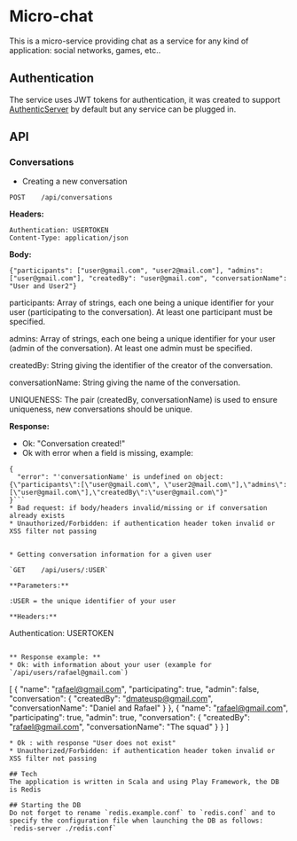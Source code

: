# Micro-chat
This is a micro-service providing chat as a service for any kind of application: social networks, games, etc..

## Authentication
The service uses JWT tokens for authentication, it was created to support [AuthenticServer](https://github.com/dmateusp/authentic-server) by default but any service can be plugged in.

## API

### Conversations

* Creating a new conversation

`POST    /api/conversations`

**Headers:**
```
Authentication: USERTOKEN
Content-Type: application/json
```

**Body:**
```
{"participants": ["user@gmail.com", "user2@mail.com"], "admins": ["user@gmail.com"], "createdBy": "user@gmail.com", "conversationName": "User and User2"}
```
participants: Array of strings, each one being a unique identifier for your user (participating to the conversation). At least one participant must be specified.

admins: Array of strings, each one being a unique identifier for your user (admin of the conversation). At least one admin must be specified.

createdBy: String giving the identifier of the creator of the conversation.

conversationName: String giving the name of the conversation.

UNIQUENESS: The pair (createdBy, conversationName) is used to ensure uniqueness, new conversations should be unique.

**Response:**
* Ok: "Conversation created!"
* Ok with error when a field is missing, example:
```
{
  "error": "'conversationName' is undefined on object: {\"participants\":[\"user@gmail.com\", \"user2@mail.com\"],\"admins\":[\"user@gmail.com\"],\"createdBy\":\"user@gmail.com\"}"
}```
* Bad request: if body/headers invalid/missing or if conversation already exists
* Unauthorized/Forbidden: if authentication header token invalid or XSS filter not passing


* Getting conversation information for a given user

`GET    /api/users/:USER`

**Parameters:**

:USER = the unique identifier of your user

**Headers:**
```
Authentication: USERTOKEN
```

** Response example: **
* Ok: with information about your user (example for `/api/users/rafael@gmail.com`)
```
[
  {
    "name": "rafael@gmail.com",
    "participating": true,
    "admin": false,
    "conversation": {
      "createdBy": "dmateusp@gmail.com",
      "conversationName": "Daniel and Rafael"
    }
  },
  {
    "name": "rafael@gmail.com",
    "participating": true,
    "admin": true,
    "conversation": {
      "createdBy": "rafael@gmail.com",
      "conversationName": "The squad"
    }
  }
]
```
* Ok : with response "User does not exist"
* Unauthorized/Forbidden: if authentication header token invalid or XSS filter not passing

## Tech
The application is written in Scala and using Play Framework, the DB is Redis

## Starting the DB
Do not forget to rename `redis.example.conf` to `redis.conf` and to specify the configuration file when launching the DB as follows: `redis-server ./redis.conf`
